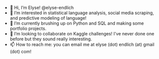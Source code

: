 - 👋 Hi, I’m Elyse! @elyse-endlich
- 👀 I’m interested in statistical language analysis, social media scraping, and predictive modeling of language!
- 🌱 I’m currently brushing up on Python and SQL and making some portfolio projects.
- 💞️ I’m looking to collaborate on Kaggle challenges! I've never done one before but they sound really interesting.
- 📫 How to reach me: you can email me at elyse (dot) endlich (at) gmail (dot) com!

<!---
elyse-endlich/elyse-endlich is a ✨ special ✨ repository because its `README.md` (this file) appears on your GitHub profile.
You can click the Preview link to take a look at your changes.
--->
